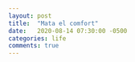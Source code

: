 ```yaml
---
layout: post
title:  "Mata el comfort"
date:   2020-08-14 07:30:00 -0500
categories: life
comments: true
---
```

